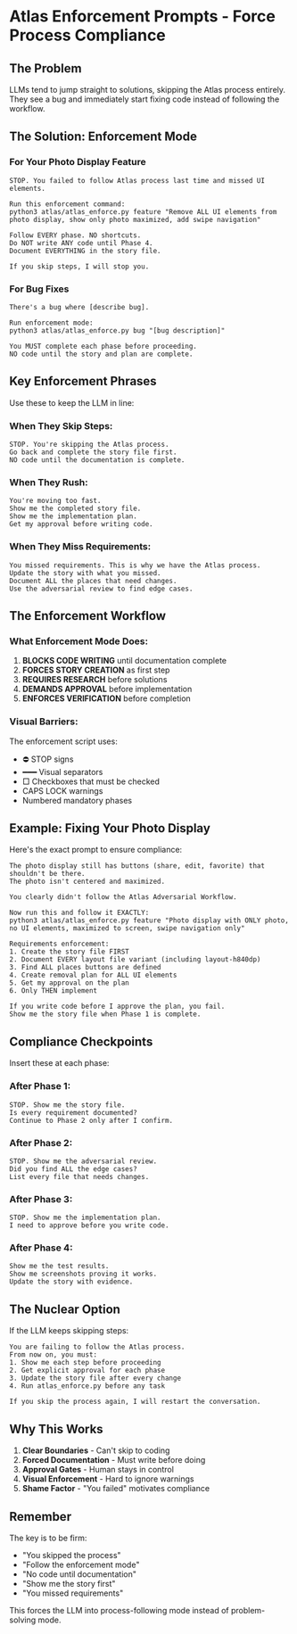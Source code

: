 # Atlas Enforcement Prompts - Force Process Compliance

## The Problem
LLMs tend to jump straight to solutions, skipping the Atlas process entirely. They see a bug and immediately start fixing code instead of following the workflow.

## The Solution: Enforcement Mode

### For Your Photo Display Feature

```
STOP. You failed to follow Atlas process last time and missed UI elements.

Run this enforcement command:
python3 atlas/atlas_enforce.py feature "Remove ALL UI elements from photo display, show only photo maximized, add swipe navigation"

Follow EVERY phase. NO shortcuts.
Do NOT write ANY code until Phase 4.
Document EVERYTHING in the story file.

If you skip steps, I will stop you.
```

### For Bug Fixes

```
There's a bug where [describe bug].

Run enforcement mode:
python3 atlas/atlas_enforce.py bug "[bug description]"

You MUST complete each phase before proceeding.
NO code until the story and plan are complete.
```

## Key Enforcement Phrases

Use these to keep the LLM in line:

### When They Skip Steps:
```
STOP. You're skipping the Atlas process.
Go back and complete the story file first.
NO code until the documentation is complete.
```

### When They Rush:
```
You're moving too fast.
Show me the completed story file.
Show me the implementation plan.
Get my approval before writing code.
```

### When They Miss Requirements:
```
You missed requirements. This is why we have the Atlas process.
Update the story with what you missed.
Document ALL the places that need changes.
Use the adversarial review to find edge cases.
```

## The Enforcement Workflow

### What Enforcement Mode Does:

1. **BLOCKS CODE WRITING** until documentation complete
2. **FORCES STORY CREATION** as first step
3. **REQUIRES RESEARCH** before solutions
4. **DEMANDS APPROVAL** before implementation
5. **ENFORCES VERIFICATION** before completion

### Visual Barriers:

The enforcement script uses:
- ⛔ STOP signs
- ━━━ Visual separators
- □ Checkboxes that must be checked
- CAPS LOCK warnings
- Numbered mandatory phases

## Example: Fixing Your Photo Display

Here's the exact prompt to ensure compliance:

```
The photo display still has buttons (share, edit, favorite) that shouldn't be there.
The photo isn't centered and maximized.

You clearly didn't follow the Atlas Adversarial Workflow.

Now run this and follow it EXACTLY:
python3 atlas/atlas_enforce.py feature "Photo display with ONLY photo, no UI elements, maximized to screen, swipe navigation only"

Requirements enforcement:
1. Create the story file FIRST
2. Document EVERY layout file variant (including layout-h840dp)
3. Find ALL places buttons are defined
4. Create removal plan for ALL UI elements
5. Get my approval on the plan
6. Only THEN implement

If you write code before I approve the plan, you fail.
Show me the story file when Phase 1 is complete.
```

## Compliance Checkpoints

Insert these at each phase:

### After Phase 1:
```
STOP. Show me the story file.
Is every requirement documented?
Continue to Phase 2 only after I confirm.
```

### After Phase 2:
```
STOP. Show me the adversarial review.
Did you find ALL the edge cases?
List every file that needs changes.
```

### After Phase 3:
```
STOP. Show me the implementation plan.
I need to approve before you write code.
```

### After Phase 4:
```
Show me the test results.
Show me screenshots proving it works.
Update the story with evidence.
```

## The Nuclear Option

If the LLM keeps skipping steps:

```
You are failing to follow the Atlas process.
From now on, you must:
1. Show me each step before proceeding
2. Get explicit approval for each phase
3. Update the story file after every change
4. Run atlas_enforce.py before any task

If you skip the process again, I will restart the conversation.
```

## Why This Works

1. **Clear Boundaries** - Can't skip to coding
2. **Forced Documentation** - Must write before doing
3. **Approval Gates** - Human stays in control
4. **Visual Enforcement** - Hard to ignore warnings
5. **Shame Factor** - "You failed" motivates compliance

## Remember

The key is to be firm:
- "You skipped the process"
- "Follow the enforcement mode"
- "No code until documentation"
- "Show me the story first"
- "You missed requirements"

This forces the LLM into process-following mode instead of problem-solving mode.